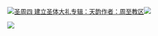 [![](https://res.chinacath.cn/web/2024/11/08/1731030050068.png@!w100h100)圣周四 建立圣体大礼专辑：天韵作者：周至教区![](https://res.chinacath.cn/web/icon/play-128.png)](http://www.zhouzhidiocese.com/track/109353)

![](https://res.chinacath.cn/web/images/2022/12/02/1669943223812.jpg)